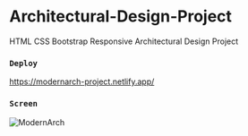 # Architectural-Design-Project
HTML CSS Bootstrap Responsive Architectural Design Project

### `Deploy`
https://modernarch-project.netlify.app/

### `Screen`
![ModernArch](https://github.com/ruveydaakbolat/Architectural-Design-Project/assets/54941922/8dda141e-0342-429e-b909-9434197d5815)
